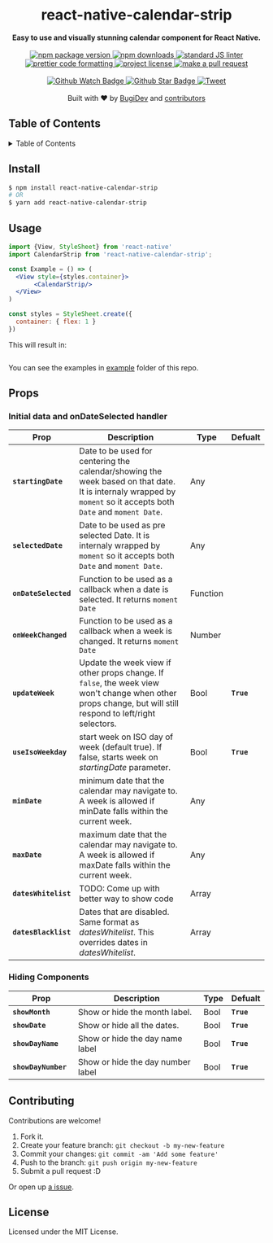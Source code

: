 
<h1 align="center"> react-native-calendar-strip </h1>
<div align="center">
  <strong> Easy to use and visually stunning calendar component for React Native.</strong>
</div>
<br>
<div align="center">
  <a href="https://npmjs.org/package/react-native-calendar-strip">
    <img src="https://img.shields.io/npm/v/react-native-calendar-strip.svg?style=flat-square" alt="npm package version" />
  </a>
  <a href="https://npmjs.org/package/react-native-calendar-strip">
  <img src="https://img.shields.io/npm/dm/react-native-calendar-strip.svg?style=flat-square" alt="npm downloads" />
  </a>
  <a href="https://github.com/feross/standard">
    <img src="https://img.shields.io/badge/code%20style-standard-brightgreen.svg?style=flat-square" alt="standard JS linter" />
  </a>
  <a href="https://github.com/prettier/prettier">
    <img src="https://img.shields.io/badge/styled_with-prettier-ff69b4.svg?style=flat-square" alt="prettier code formatting" />
  </a>
  <a href="https://github.com/BugiDev/react-native-calendar-strip/blob/master/LICENSE.md">
    <img src="https://img.shields.io/npm/l/react-native-calendar-strip.svg?style=flat-square" alt="project license" />
  </a>
  <a href="http://makeapullrequest.com">
    <img src="https://img.shields.io/badge/PRs-welcome-brightgreen.svg?style=flat-square" alt="make a pull request" />
  </a>
</div>
<br>
<div align="center">
  <a href="https://github.com/BugiDev/react-native-calendar-strip/watchers">
    <img src="https://img.shields.io/github/watchers/BugiDev/react-native-calendar-strip.svg?style=social" alt="Github Watch Badge" />
  </a>
  <a href="https://github.com/BugiDev/react-native-calendar-strip/stargazers">
    <img src="https://img.shields.io/github/stars/BugiDev/react-native-calendar-strip.svg?style=social" alt="Github Star Badge" />
  </a>
  <a href="https://twitter.com/intent/tweet?text=Check%20out%20react-native-calendar-strip!%20https://github.com/BugiDev/react-native-calendar-strip%20%F0%9F%91%8D">
    <img src="https://img.shields.io/twitter/url/https/github.com/BugiDev/react-native-calendar-strip.svg?style=social" alt="Tweet" />
  </a>
</div>
<br>
<div align="center">
  Built with ❤︎ by <a href="https://github.com/BugiDev">BugiDev</a> and <a href="https://github.com/BugiDev/react-native-calendar-strip/graphs/contributors">contributors</a>
</div>

<h2>Table of Contents</h2>
<details>
  <summary>Table of Contents</summary>
  <li><a href="#install">Install</a></li>
  <li><a href="#usage">Usage</a></li>
  <li><a href="#contribute">Contribute</a></li>
  <li><a href="#license">License</a></li>
</details>

## Install

```sh
$ npm install react-native-calendar-strip
# OR
$ yarn add react-native-calendar-strip
```

## Usage

```jsx
import {View, StyleSheet} from 'react-native'
import CalendarStrip from 'react-native-calendar-strip';

const Example = () => (
  <View style={styles.container}>
       <CalendarStrip/>
  </View>
)

const styles = StyleSheet.create({
  container: { flex: 1 }
})
```

This will result in:

<div align="center">
  <img src="https://raw.githubusercontent.com/BugiDev/react-native-calendar-strip/master/example/gifs/Initial.gif" alt="">
</div>

You can see the examples in [example](https://github.com/BugiDev/react-native-calendar-strip/tree/master/example/ReactNativeCalendarStripExample) folder of this repo.

## Props

### Initial data and onDateSelected handler

Prop | Description | Type | Defualt
------ | ------ | ------ | ------
**`startingDate `** | Date to be used for centering the calendar/showing the week based on that date. It is internaly wrapped by `moment` so it accepts both `Date` and `moment Date`. | Any |  
**`selectedDate `** | Date to be used as pre selected Date. It is internaly wrapped by `moment` so it accepts both `Date` and `moment Date`. | Any | 
**`onDateSelected `** | Function to be used as a callback when a date is selected. It returns `moment Date`| Function | 
**`onWeekChanged `** | Function to be used as a callback when a week is changed. It returns `moment Date`| Number |
**`updateWeek `** | Update the week view if other props change. If `false`, the week view won't change when other props change, but will still respond to left/right selectors.| Bool | **`True`**
**`useIsoWeekday `** | start week on ISO day of week (default true).  If false, starts week on _startingDate_ parameter.| Bool | **`True`**
**`minDate`** | minimum date that the calendar may navigate to. A week is allowed if minDate falls within the current week.| Any | 
**`maxDate `** | maximum date that the calendar may navigate to. A week is allowed if maxDate falls within the current week.| Any | 
**`datesWhitelist `** | TODO: Come up with better way to show code | Array |
**`datesBlacklist `** | Dates that are disabled. Same format as _datesWhitelist_.  This overrides dates in _datesWhitelist_. | Array | 

### Hiding Components
Prop | Description | Type | Defualt
------ | ------ | ------ | ------
**`showMonth `** | Show or hide the month label. | Bool | **`True`**
**`showDate `** | Show or hide all the dates. | Bool | **`True`**
**`showDayName `** | Show or hide the day name label | Bool | **`True`**
**`showDayNumber `** | Show or hide the day number label | Bool | **`True`**



## Contributing

Contributions are welcome!

1. Fork it.
2. Create your feature branch: `git checkout -b my-new-feature`
3. Commit your changes: `git commit -am 'Add some feature'`
4. Push to the branch: `git push origin my-new-feature`
5. Submit a pull request :D

Or open up [a issue](https://github.com/BugiDev/react-native-calendar-strip/issues).

## License

Licensed under the MIT License.